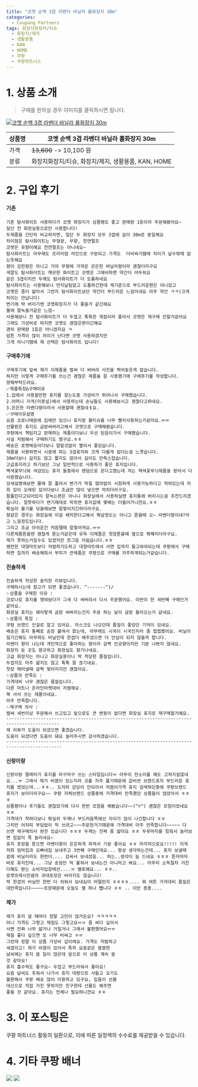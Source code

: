 ```yaml
---
title: "코멧 순백 3겹 라벤더 바닐라 롤화장지 30m"
categories:
  - Coupang Partners
tags: 화장지화장지/티슈
  - 화장지/제지
  - 생활용품
  - KAN
  - HOME
  - 쿠팡
  - 쿠팡파트너스
---
```

# 1. 상품 소개
> 구매를 원하실 경우 이미지를 클릭하시면 됩니다.

[![코멧 순백 3겹 라벤더 바닐라 롤화장지 30m](https://static.coupangcdn.com/image/affiliate/banner/9523e7a97dc80124b15f5defcc22b281@2x.jpg)](https://coupa.ng/bOX7E7)

상품명 | 코멧 순백 3겹 라벤더 바닐라 롤화장지 30m
-------|-------
가격 | ~~13,600~~ -> 10,100 원
분류 | 화장지화장지/티슈, 화장지/제지, 생활용품, KAN, HOME

# 2. 구입 후기

####    기존
    기존 탐사화이트 사용하다가 코멧 화장지가 상품평도 좋고 판매량 1등이라 주문해봤어요~
    일단 전 화장실용으로만 사용합니다!
    두제품을 간단히 비교하자면, 일단 두 화장지 모두 3겹에 길이 30m로 동일해요
    차이점은 탐사화이트는 무형광, 무향, 천연펄프
    코멧은 유향이예요 천연펄프는 아니네요~
    탐사화이트는 아무래도 프리미엄 라인으로 구분되고 가격도  더비싸기땜에 차이가 날수밖에 없는듯해요
    향이 강한향은 아니고 거의 무향에 가까운 은은한 바닐라향이라 괜찮더라구요
    색깔도 탐사화이트는 깨끗한 화이트고 코멧은 그에비하면 약간더 어두워요
    같은 3겹이지만 두께도 탐사화이트가 더 도톰하네요
    탐사화이트는 사용해보니 먼지날림없고 도톰하긴한데 제기준으로 부드러운편은 아니었고
    코멧은 좀더 얇아서 그런지 탐사화이트보단 약간더 부드러운 느낌이네요 아주 약간 ㅋㅋ(크게 차이는 안납니다)
    변기에 막 버리기엔 코멧화장지가 더 좋을거 같긴해요
    물에 잘녹을거같은 느낌~
    사용해보니 전 탐사화이트가 더 두껍고 톡톡한 재질이라 좋아서 코멧은 재구매 안할거같아요 
    그래도 가성비로 따지면 코멧도 괜찮은편이긴해요
    괜히 판매량 1등은 아니겠지요 ㅋ
    암튼 가격이 많이 차이가 난다면 코멧 사용하겠지만
    그게 아니기땜에 제 선택은 탐사화이트 입니다!

####    구매후기에
    구매후기에 앞써 제가 이제품을 벌써 다 써버려 사진을 찍어놓은게 없습니다.
    하지만 이렇게 구매후기를 쓰는건 괜찮은 제품을 잘 사용했기에 구매후기를 작성합니다.
    양해부탁드려요.
    ✅제품특징&구매이유
    1.집에서 사용할만한 휴지를 찾는도중 가성비가 뛰어나서 구매했습니다.
    2.어머니 가게(미용실)에서 사용하는데 손님들도 사용해보시고 괜찮다고하네요.
    3.은은한 라벤다향이라서 사용할때 괜찮네ㅔ요.
    ✅구매이유설명
    요즘 코로나때문에 집에만 있으니 휴지랑 물티슈를 너무 빨리사용하는거같아요.ㅠㅠ
    선물받은 휴지도 금방써버리고해서 코멧으로 구매해봤습니다.
    쿠팡에서 책임지고 판매하는 제품이다보니 우선 믿음이가서 구매했습니다.
    사실 저렴해서 구매하기도 했구요.ㅎㅎ
    배송은 로켓배송이다보니 말할것없이 빨라서 좋았습니다.
    제품을 사용하면서 시중에 파는 3겹휴지와 크게 다를게 없다는걸 느꼇습니다.
    30m다보니 길지도 않고 짧지도 않아서 길이도 만족스럽습니다.
    고급휴지라고 하기보단 그냥 일반적으로 사용하기 좋은 휴지입니다.
    백색꽃무늬와 색감있는 휴지 둘중에서 랜덤으로 온다고했는데 저는 백색꽃무늬제품을 받아서 다사용했습니다.
    상세설명에보면 물에 잘 풀려서 변기가 막힐 염려없이 시원하게 사용가능하다고 적혀있는데 저희 집이 오래된 집이다보니 조금만 많이 넣으면 막히더라구요.
    잘풀린다고되어있지 잘녹는편은 아니니 화장실에서 사용하실땐 휴지통에 버리시는걸 추천드리겠습니다. 잘못하다가 변기제대로 막히면 휴지값에 몇배는 더들어가니깐요.ㅎㅎ
    확실이 물기를 닦을때보면 잘찢어지긴하더라구요.
    향같은 경우는 화장실에 이걸 배치한다고해서 확날정도는 아니고 뜯을때 오~ 라벤더향이네?라고 느낄정도입니다.
    그리고 조금 아쉬운건 처음땔때 잘찢어져요.ㅠㅠ
    다른제품뜯을땐 괜찮게 뜯는거같은데 유독 이제품은 첫장뜯을때 옆으로 쫙째지더라구요.
    제가 못하는거일수도 있겠지만 쪼그음 아쉽습니다.ㅎㅎ
    웬만한 대형마트보다 저렴하기도하고 대형마트에서 사면 집까지 들고와야되는데 쿠팡에서 구매하면 집까지 배송해줘서 부피가 큰제품은 쿠팡으로 구매를 자주하게되는거같습니다.

####    진솔하게
    진솔하게 작성한 솔직한 리뷰입니다.
    구매하시는데 참고가 되면 좋겠습니다. ^-------^)/
    ✨상품을 구매한 이유 : 
    코로나로 휴지를 쟁여놨다가 그새 다 써버려서 다시 주문했어요. 이번이 한 세번째 구매인거 같아요.
    화장실 휴지는 왜이렇게 금방 써버리는건지 주문 하는 날이 금방 돌아오는거 같네요.
    ✨상품의 특징 : 
    쿠팡 브랜드 인걸로 알고 있어요. 마스크도 나오던데 품질이 좋았던 기억이 있네요.
    배송은 휴지 통째로 송장 붙여서 왔는데, 아무래도 시국이 시국인지라 좀 찝찝했어요. 비닐이 질기긴해도 아무래도 비닐인데 한겹더 해주셨으면 더 안심이 되지 않을까 합니다.
    라벤더 향이 나는데 개인적으로 좋아하는 향이라 살짝 인공향이지만 기분 나쁘지 않네요.
    화장지 둔 곳도 향긋하고 화장실도 향기나네요.
    고급 화장지는 아니고 화장실용이니 딱 적당한 품질입니다.
    두껍지도 아주 얇지도 않고 톡톡 잘 끊기네요.
    첫장 떼어낼때 살짝 찢어지지만 괜찮아요.
    ✨상품의 만족도 :
    가격대비 너무 괜찮은 품질입니다. 
    다른 마트나 온라인마켓대비 저렴해요.
    쭉 사서 쓰는 제품이네요.
    아주 만족합니다.
    ✨재구매 의사 : 
    벌써 세번이상 주문해서 쓰고있고 앞으로도 큰 변동이 없다면 화장실 휴지로 재구매할거예요.
    ------------------------------------------------------------------------------------------
    제 리뷰가 도움이 되셨으면 좋겠습니다.
    도움이 되셨다면 도움이 돼요 눌러주시면 감사하겠습니다.
    -------------------------------------------------------------------------------------------

####    신랑이랑
    신랑이랑 딸래미가 휴지를 마구마구 쓰는 스타일입니다ㅠ 아무리 잔소리를 해도 고쳐지질않네요...ㅠ 그래서 제가 비염이 있는지라 코를 자주 풀기때문에 값비싼 브랜드휴지 부드러운 휴지를 썼었는데...ㅎㅎ.. 도저히 감당이 안되어서 저렴이가격 휴지 검색하던중에 쿠팡브랜드 휴지가 보이더라구요~~ 쿠팡 자체브랜드 상품중에 가격대비 만족했던 상품들이 많았어서 ㅎㅎㅎ
    상품평이나 후기들도 괜찮았기에 다시 한번 모험을 해봤습니다~~(^▽^) 괜찮은 모험이었네요 ㅎㅎ
    가격대가 착하다보니 확실히 두께나 부드러움쪽에선 차이가 많이 나긴합니다 ㅎㅎ 
    그치만 어차피 부담없이 막 쓰려고~~~주문한거기때문에 가격대비 아주 만족합니다~~~~~ 다 쓰면 재구매의사 완전 있습니다 ㅎㅎㅎ 두께는 진짜 좀 얇아요 ㅎㅎ 두루마리를 힘줘서 눌러보면 힘없이 푹 눌리네요~
    휴지 포장을 뜯으면 라벤더향이 은은하게 퍼져서 기분 좋아요 ㅎㅎ 마지막으로요!!!!! 이게 저희 엄마집과 오빠네집 보내주고 3번째 구매인데요... 항상 생각하는건데... 휴지 보낼때 겉에 비닐이라도 한번더.... 감싸서 보내셨음... 하는..생각이 늘 드네요 ㅎㅎㅎ 뜯자마자 바로 휴지인데... 그냥 송장만 띡 붙혀서 보내는건 아니라고 봐요... 아무리 소독절차 거친다해도 받는 소비자입장에선....ㅠ 별로예요... ㅎㅎ.. 
    로켓프레시만큼의 과대포장은 바라지도 않습니다!
    딱 한겹의 비닐만 한번 더 씌워서 보내심이 어떨런지 ㅎㅎㅎㅎ.... 뭐 여튼 가겨대비 품질은 대만족입니다~~~~~포장때문에 오늘도 별 하나 뺍니다 ㅎㅎ .. 이만 총총....

####    제가
    제가 휴지 살 때마다 정말 고민이 많거든요? ㅋㅋㅋㅋㅋ
    아니 가격도 그렇고 재질도 그렇고요ㅠㅠ 좀 싸다 싶어서
    사면 진짜 너무 얇거나 거칠거나 그래서 불편했어요ㅠㅠ
    재질 좋다 싶으면 또 너무 비싸고 ㅠㅠ
    그런데 정말 이 상품 가성비 갑이에요. 가격도 저렴하고
    세겹이고! 제가 비염이 있어서 특히 요즘같은 쌀쌀한
    날씨에는 휴지 쓸 일이 많은데 앞으로 이 상품 계속 쓸
    것 같아요!
    휴지 흡수력도 좋구요~ 두껍고 부드러워서 좋아요!
    요즘 날씨도 추워서 나가서 휴지 대량으로 사들고 오기도
    불편해서 쿠팡 배송 많이 이용하고 있구요, 집들이 선물
    대신으로 직접 가진 못하지만 친구한테 선물도 해주면
    좋을 것 같아요. 휴지는 언제나 필요하니깐요 ㅎㅎ

# 3. 이 포스팅은
쿠팡 파트너스 활동의 일환으로, 이에 따른 일정액의 수수료를 제공받을 수 있습니다.

# 4. 기타 쿠팡 배너
[![](https://ads-partners.coupang.com/banners/404218?subId=&traceId=V0-301-bae0f72e5e59e45f-I404218&w=728&h=90)](https://coupa.ng/bOXH5d)
[![](https://ads-partners.coupang.com/banners/404240?subId=&traceId=V0-301-371ae01f4226dec2-I404240&w=728&h=90)](https://coupa.ng/bOXIeg)


